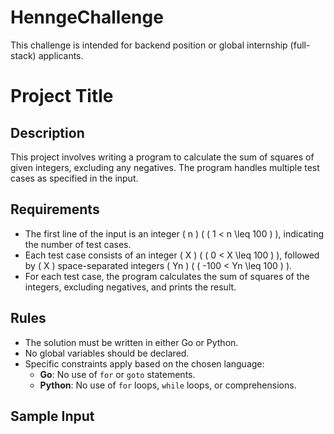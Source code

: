 # HenngeChallenge
This challenge is intended for backend position or global internship (full-stack) applicants.

# Project Title

## Description
This project involves writing a program to calculate the sum of squares of given integers, excluding any negatives. The program handles multiple test cases as specified in the input.

## Requirements
- The first line of the input is an integer \( n \) ( \( 1 < n \leq 100 \) ), indicating the number of test cases.
- Each test case consists of an integer \( X \) ( \( 0 < X \leq 100 \) ), followed by \( X \) space-separated integers \( Yn \) ( \( -100 < Yn \leq 100 \) ).
- For each test case, the program calculates the sum of squares of the integers, excluding negatives, and prints the result.

## Rules
- The solution must be written in either Go or Python.
- No global variables should be declared.
- Specific constraints apply based on the chosen language:
  - **Go**: No use of `for` or `goto` statements.
  - **Python**: No use of `for` loops, `while` loops, or comprehensions.

## Sample Input
